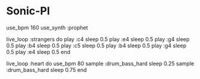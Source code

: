 # Sonic-PI
use_bpm 160
use_synth :prophet


live_loop :strangers do
  play :c4
  sleep 0.5
  play :e4
  sleep 0.5
  play :g4
  sleep 0.5
  play :b4
  sleep 0.5
  play :c5
  sleep 0.5
  play :b4
  sleep 0.5
  play :g4
  sleep 0.5
  play :e4
  sleep 0.5
end

live_loop :heart do
  use_bpm 80
  sample :drum_bass_hard
  sleep 0.25
  sample :drum_bass_hard
  sleep 0.75
end

